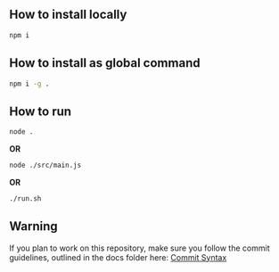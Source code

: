 
## How to install locally
```bash
npm i
```

## How to install as global command
```bash
npm i -g .
```

## How to run
```bash
node .
```
**OR**
```bash
node ./src/main.js
```
**OR**
```bash
./run.sh
```

## Warning
If you plan to work on this repository, make sure you follow the commit guidelines, outlined in the docs folder here: [Commit Syntax](/docs/commit_syntax.md)